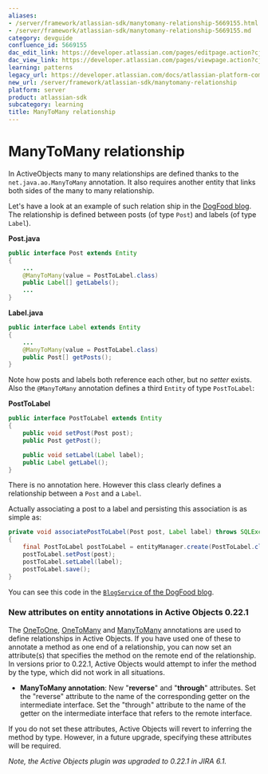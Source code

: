 ```yaml
---
aliases:
- /server/framework/atlassian-sdk/manytomany-relationship-5669155.html
- /server/framework/atlassian-sdk/manytomany-relationship-5669155.md
category: devguide
confluence_id: 5669155
dac_edit_link: https://developer.atlassian.com/pages/editpage.action?cjm=wozere&pageId=5669155
dac_view_link: https://developer.atlassian.com/pages/viewpage.action?cjm=wozere&pageId=5669155
learning: patterns
legacy_url: https://developer.atlassian.com/docs/atlassian-platform-common-components/active-objects/developing-your-plugin-with-active-objects/the-active-objects-library/manytomany-relationship
new_url: /server/framework/atlassian-sdk/manytomany-relationship
platform: server
product: atlassian-sdk
subcategory: learning
title: ManyToMany relationship
---
```

# ManyToMany relationship

In ActiveObjects many to many relationships are defined thanks to the `net.java.ao.ManyToMany` annotation. It also requires another entity that links both sides of the many to many relationship.

Let's have a look at an example of such relation ship in the <a href="https://bitbucket.org/activeobjects/ao-dogfood-blog" class="external-link">DogFood blog</a>. The relationship is defined between posts (of type `Post`) and labels (of type `Label`).

**Post.java**

``` java
public interface Post extends Entity
{
    ...
    @ManyToMany(value = PostToLabel.class)
    public Label[] getLabels();
    ...
}
```

**Label.java**

``` java
public interface Label extends Entity
{
    ...
    @ManyToMany(value = PostToLabel.class)
    public Post[] getPosts();
}
```

Note how posts and labels both reference each other, but no *setter* exists. Also the `@ManyToMany` annotation defines a third `Entity` of type `PostToLabel`:

**PostToLabel**

``` java
public interface PostToLabel extends Entity
{
    public void setPost(Post post);
    public Post getPost();

    public void setLabel(Label label);
    public Label getLabel();
}
```

There is no annotation here. However this class clearly defines a relationship between a `Post` and a `Label`.

Actually associating a post to a label and persisting this association is as simple as:

``` java
private void associatePostToLabel(Post post, Label label) throws SQLException
{
    final PostToLabel postToLabel = entityManager.create(PostToLabel.class);
    postToLabel.setPost(post);
    postToLabel.setLabel(label);
    postToLabel.save();
}
```

You can see this code in the <a href="https://bitbucket.org/activeobjects/ao-dogfood-blog/src/ddf99719cef6/src/main/java/net/java/ao/blog/service/AoBlogService.java#cl-70" class="external-link"><code>BlogService</code> of the DogFood blog</a>.

### New attributes on entity annotations in Active Objects 0.22.1

The <a href="https://developer.atlassian.com/display/DOCS/OneToOne+Relationship" class="external-link">OneToOne</a>, <a href="https://developer.atlassian.com/display/DOCS/OneToMany+Relationship" class="external-link">OneToMany</a> and <a href="https://developer.atlassian.com/display/DOCS/ManyToMany+Relationship" class="external-link">ManyToMany</a> annotations are used to define relationships in Active Objects. If you have used one of these to annotate a method as one end of a relationship, you can now set an attribute(s) that specifies the method on the remote end of the relationship. In versions prior to 0.22.1, Active Objects would attempt to infer the method by the type, which did not work in all situations.

-   **ManyToMany annotation**: New "**reverse**" and "**through**" attributes. Set the "reverse" attribute to the name of the corresponding getter on the intermediate interface. Set the "through" attribute to the name of the getter on the intermediate interface that refers to the remote interface.

If you do not set these attributes, Active Objects will revert to inferring the method by type. However, in a future upgrade, specifying these attributes will be required.

*Note, the Active Objects plugin was upgraded to 0.22.1 in JIRA 6.1.*





































































































































































































































































































































































































































































































































































































































